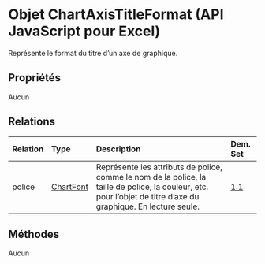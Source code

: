 # <a name="chartaxistitleformat-object-javascript-api-for-excel"></a>Objet ChartAxisTitleFormat (API JavaScript pour Excel)

Représente le format du titre d’un axe de graphique.

## <a name="properties"></a>Propriétés

Aucun

## <a name="relationships"></a>Relations
| Relation | Type    |Description| Dem. Set|
|:---------------|:--------|:----------|:----|
|police|[ChartFont](chartfont.md)|Représente les attributs de police, comme le nom de la police, la taille de police, la couleur, etc. pour l’objet de titre d’axe du graphique. En lecture seule.|[1.1](../requirement-sets/excel-api-requirement-sets.md)|

## <a name="methods"></a>Méthodes
Aucun

